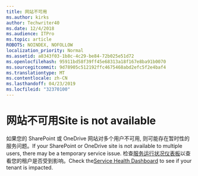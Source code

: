 ```yaml
---
title: 网站不可用
ms.author: kirks
author: Techwriter40
ms.date: 12/4/2018
ms.audience: ITPro
ms.topic: article
ROBOTS: NOINDEX, NOFOLLOW
localization_priority: Normal
ms.assetid: a8343f03-1b8c-4c29-be84-72b025e51d72
ms.openlocfilehash: 95911bd58f39ff45e68313a18f167e8ba91b0070
ms.sourcegitcommit: 9d78905c512192ffc4675468abd2efc5f2e4baf4
ms.translationtype: MT
ms.contentlocale: zh-CN
ms.lasthandoff: 04/23/2019
ms.locfileid: "32370100"
---
```

# <a name="site-is-not-available"></a><span data-ttu-id="6c7a8-102">网站不可用</span><span class="sxs-lookup"><span data-stu-id="6c7a8-102">Site is not available</span></span>

<span data-ttu-id="6c7a8-103">如果您的 SharePoint 或 OneDrive 网站对多个用户不可用, 则可能存在暂时性的服务问题。</span><span class="sxs-lookup"><span data-stu-id="6c7a8-103">If your SharePoint or OneDrive site is not available to multiple users, there may be a temporary service issue.</span></span> <span data-ttu-id="6c7a8-104">检查[服务运行状况仪表板](https://admin.microsoft.com/AdminPortal/Home#/servicehealth)以查看您的租户是否受到影响。</span><span class="sxs-lookup"><span data-stu-id="6c7a8-104">Check the[Service Health Dashboard](https://admin.microsoft.com/AdminPortal/Home#/servicehealth) to see if your tenant is impacted.</span></span> 
  

